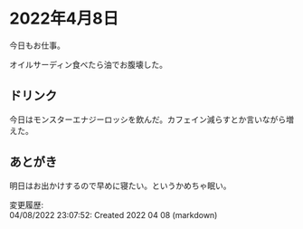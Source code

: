 # 2022年4月8日

今日もお仕事。

オイルサーディン食べたら油でお腹壊した。

## ドリンク

今日はモンスターエナジーロッシを飲んだ。カフェイン減らすとか言いながら増えた。

## あとがき

明日はお出かけするので早めに寝たい。というかめちゃ眠い。

変更履歴:  
04/08/2022 23:07:52: Created 2022 04 08 (markdown)  
